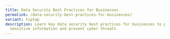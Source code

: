 ```yaml
---
title: Data Security Best Practices for Businesses
permalink: /data-security-best-practices-for-businesses/
variant: tiptap
description: Learn key data security best practices for businesses to protect
  sensitive information and prevent cyber threats
---
```

